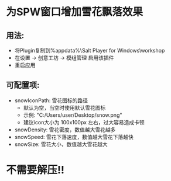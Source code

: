 # 为SPW窗口增加雪花飘落效果
## 用法:
- 将Plugin复制到%appdata%\Salt Player for Windows\workshop
- 在设置 → 创意工坊 → 模组管理 启用该插件
- 重启应用

## 可配置项:
- snowIconPath: 雪花图标的路径
  - 默认为空，当空时使用默认雪花图标
  - 示例: "C:/Users/user/Desktop/snow.png"
  - 建议icon大小为 100x100px 左右，过大容易造成卡顿
- snowDensity: 雪花密度，数值越大雪花越多
- snowSpeed: 雪花下落速度，数值越大雪花下落越快
- snowSize: 雪花大小，数值越大雪花越大

# **不需要解压!!**
